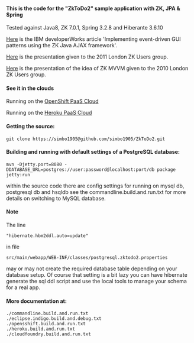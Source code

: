 
#### This is the code for the "ZkToDo2" sample application with ZK, JPA & Spring

Tested against Java8,  ZK 7.0.1, Spring 3.2.8 and Hiberante 3.6.10 

[Here](http://www.ibm.com/developerworks/websphere/zones/portal/proddoc/zkjavaajax/) is the IBM developerWorks article 'Implementing event-driven GUI patterns using the ZK Java AJAX framework'. 

[Here](http://www.slideshare.net/simbo1905/zk-mvvm-spring-jpa-on-two-paas-clouds-10610874) is the presentation given to the 2011 London ZK Users group. 

[Here](http://www.slideshare.net/simbo1905/design-patterns-in-zk-java-mvvm-as-modelviewbinder) is the presentation of the idea of ZK MVVM given to the 2010 London ZK Users group.  

#### See it in the clouds

Running on the [OpenShift PaaS Cloud](http://zktd2-zkdemo.rhcloud.com/ "OpenShift PaaS Cloud") 

Running on the [Heroku PaaS Cloud](http://glowing-light-1070.herokuapp.com/ "Heroku PaaS Cloud") 

#### Getting the source:

	git clone https://simbo1905@github.com/simbo1905/ZkToDo2.git
	
#### Building and running with default settings of a PostgreSQL database:

	mvn -Djetty.port=8080 -DDATABASE_URL=postgres://user:password@localhost:port/db package jetty:run

within the source code there are config settings for running on mysql db, postgresql db and hsqldb see 
the commandline.build.and.run.txt for more details on switching to MySQL database.  

#### Note

The line

	"hibernate.hbm2ddl.auto=update" 

in file 

	src/main/webapp/WEB-INF/classes/postgresql.zktodo2.properties 

may or may not create the required database table depending on your database setup. Of course that setting is a bit lazy you can have hibernate generate the sql ddl script and use the local tools to manage your schema for a real app.

#### More documentation at: 

	./commandline.build.and.run.txt
	./eclipse.indigo.build.and.debug.txt
	./opensshift.build.and.run.txt
	./heroku.build.and.run.txt
	./cloudfoundry.build.and.run.txt


